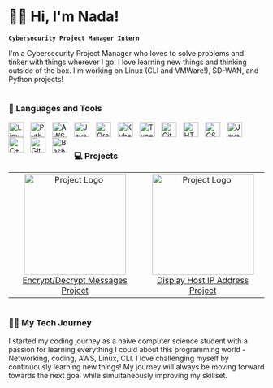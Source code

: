 # 🏄‍♀️ Hi, I'm Nada!

**`Cybersecurity Project Manager Intern`**

I'm a Cybersecurity Project Manager who loves to solve problems and tinker with things wherever I go. I love learning new things and thinking outside of the box. I'm working on Linux (CLI and VMWare!), SD-WAN, and Python projects!

#

### 🧰 Languages and Tools

<img align="left" alt="Linux" width="30px" style="padding-right:10px;" src="https://cdn.jsdelivr.net/gh/devicons/devicon/icons/linux/linux-original.svg" />
<img align="left" alt="Python" width="30px" style="padding-right:10px;" src="https://cdn.jsdelivr.net/gh/devicons/devicon/icons/python/python-plain.svg" />
<img align="left" alt="AWS" width="30px" style="padding-right:10px;" src="https://cdn.jsdelivr.net/gh/devicons/devicon@latest/icons/amazonwebservices/amazonwebservices-original-wordmark.svg" />
<img align="left" alt="Java" width="30px" style="padding-right:10px;" src="https://cdn.jsdelivr.net/gh/devicons/devicon/icons/java/java-original.svg"/>
<img align="left" alt="Oracle" width="30px" style="padding-right:10px;" src="https://cdn.jsdelivr.net/gh/devicons/devicon@latest/icons/oracle/oracle-original.svg"/>
<img align="left" alt="Kubernetes" width="30px" style="padding-right:10px;" src="https://cdn.jsdelivr.net/gh/devicons/devicon@latest/icons/kubernetes/kubernetes-original.svg"/>
<img align="left" alt="TypeScript" width="30px" style="padding-right:10px;" src="https://cdn.jsdelivr.net/gh/devicons/devicon/icons/typescript/typescript-plain.svg" />
<img align="left" alt="Git" width="30px" style="padding-right:10px;" src="https://cdn.jsdelivr.net/gh/devicons/devicon/icons/git/git-original.svg" />
<img align="left" alt="HTML" width="30px" style="padding-right:10px;" src="https://cdn.jsdelivr.net/gh/devicons/devicon/icons/html5/html5-plain.svg" />
<img align="left" alt="CSS" width="30px" style="padding-right:10px;" src="https://cdn.jsdelivr.net/gh/devicons/devicon/icons/css3/css3-plain.svg" />
<img align="left" alt="JavaScript" width="30px" style="padding-right:10px;" src="https://cdn.jsdelivr.net/gh/devicons/devicon/icons/javascript/javascript-plain.svg" />
<img align="left" alt="C++" width="30px" style="padding-right:10px;" src="https://cdn.jsdelivr.net/gh/devicons/devicon/icons/cplusplus/cplusplus-line.svg" />
<img align="left" alt="GitHub" width="30px" style="padding-right:10px;" src="https://cdn.jsdelivr.net/gh/devicons/devicon/icons/github/github-original.svg" />
<img align="left" alt="Bash" width="30px" style="padding-right:10px;" src="https://cdn.jsdelivr.net/gh/devicons/devicon/icons/bash/bash-original.svg" />

<br />

#

### 💻 Projects


<table>
  <tr>
    <td align="center">
      <a href="https://github.com/yamibakuwa/Encrypt-Decrypt-Project">
        <img src="https://www.networkworld.com/wp-content/uploads/2023/11/protected_padlock_with_checkmark_amid_encrypted_data_cybersecurity_data_security_encryption_by_matejmo_gettyimages-872829036_cso_nw_2400x1600-100853298-orig.jpg?quality=50&strip=all" alt="Project Logo" width="200"/>
        <br>
        Encrypt/Decrypt Messages Project
      </a>
    </td>
    <td align="center">
      <a href="https://github.com/yamibakuwa/Display-Host-IP-Address">
        <img src="https://www.ipvanish.com/wp-content/uploads/2022/02/find-ip-address_og-1.png" alt="Project Logo" width="200"/>
        <br>
        Display Host IP Address Project
      </a>
    </td>
  </tr>
</table>


#

### 👩‍💻 My Tech Journey

I started my coding journey as a naive computer science student with a passion for learning everything I could about this programming world - Networking, coding, AWS, Linux, CLI. I love challenging myself by continuously learning new things! My journey will always be moving forward towards the next goal while simultaneously improving my skillset. 
